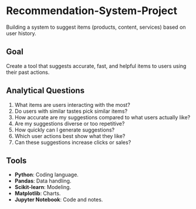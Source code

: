 # Recommendation-System-Project
Building a system to suggest items (products, content, services) based on user history.

## Goal
Create a tool that suggests accurate, fast, and helpful items to users using their past actions.

## Analytical Questions
1. What items are users interacting with the most?
2. Do users with similar tastes pick similar items?
3. How accurate are my suggestions compared to what users actually like?
4. Are my suggestions diverse or too repetitive?
5. How quickly can I generate suggestions?
6. Which user actions best show what they like?
7. Can these suggestions increase clicks or sales?

## Tools
- **Python**: Coding language.
- **Pandas**: Data handling.
- **Scikit-learn**: Modeling.
- **Matplotlib**: Charts.
- **Jupyter Notebook**: Code and notes.
